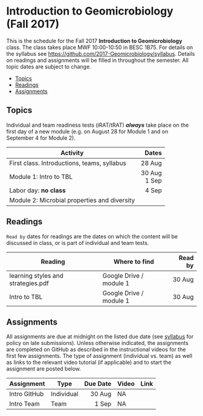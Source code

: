 # Introduction to Geomicrobiology (Fall 2017)

This is the schedule for the Fall 2017 **Introduction to Geomicrobiology** class. The class takes place MWF 10:00-10:50 in BESC 1B75. For details on the syllabus see https://github.com/2017-Geomicrobiology/syllabus. Details on readings and assignments will be filled in throughout the semester. All topic dates are subject to change.

 - [Topics](#topics)
 - [Readings](#readings)
 - [Assignments](#assignments)

## Topics

Individual and team readiness tests (iRAT/tRAT) ***always*** take place on the first day of a new module (e.g. on August 28 for Module 1 and on September 4 for Module 2).

Activity                                    |             Dates
--------------------------------------------|-----------------:
First class. Introductions, teams, syllabus |            28 Aug
Module 1: Intro to TBL                      | 30 Aug <br> 1 Sep
Labor day: **no class**                     |             4 Sep
Module 2: Microbial properties and diversity|

## Readings

`Read by` dates for readings are the dates on which the content will be discussed in class, or is part of individual and team tests.

Reading                            | Where to find           | Read by
-----------------------------------|-------------------------|-------:
learning styles and strategies.pdf | Google Drive / module 1 |  30 Aug
Intro to TBL                       | Google Drive / module 1 |  30 Aug

## Assignments

All assignments are due at midnight on the listed due date (see [syllabus](https://github.com/2017-Geomicrobiology/syllabus) for policy on late submissions). Unless otherwise indicated, the assignments are completed on GitHub as described in the instructional videos for the first few assignments. The type of assignment (individual vs. team) as well as links to the relevant video tutorial (if applicable) and to start the assignment are posted below.

Assignment   | Type       | Due Date | Video | Link
-------------|------------|---------:|-------|-----
Intro GitHub | Individual |   30 Aug | NA    |
Intro Team   | Team       |    1 Sep | NA    |
